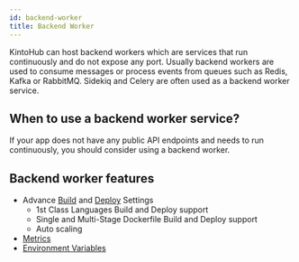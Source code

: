 ```yaml
---
id: backend-worker
title: Backend Worker
---
```


KintoHub can host backend workers which are services that run continuously and do not expose any port.
Usually backend workers are used to consume messages or process events from queues such as Redis, Kafka or RabbitMQ.
Sidekiq and Celery are often used as a backend worker service.

## When to use a backend worker service?

If your app does not have any public API endpoints and needs to run continuously, you should consider using a backend worker.

## Backend worker features

- Advance [Build](/features/features-build-settings.md) and [Deploy](/features/features-deploy.md) Settings
  - 1st Class Languages Build and Deploy support
  - Single and Multi-Stage Dockerfile Build and Deploy support
  - Auto scaling
- [Metrics](/features/features-metrics.md)
- [Environment Variables](/features/features-environment-variables.md)
